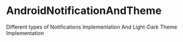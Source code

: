 # AndroidNotificationAndTheme
Different types of Notifications Implementation And Light-Dark Theme Implementation
